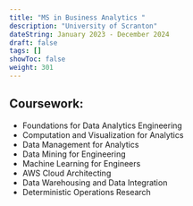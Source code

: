 ```yaml
---
title: "MS in Business Analytics "
description: "University of Scranton"
dateString: January 2023 - December 2024
draft: false
tags: []
showToc: false
weight: 301
--- 
```


## Coursework:
- Foundations for Data Analytics Engineering
- Computation and Visualization for Analytics
- Data Management for Analytics
- Data Mining for Engineering
- Machine Learning for Engineers
- AWS Cloud Architecting
- Data Warehousing and Data Integration
- Deterministic Operations Research